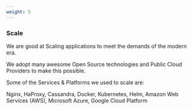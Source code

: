 ```yaml
---
weight: 5
---
```


### Scale

We are good at Scaling applications to meet the demands of the modern era. 

We adopt many awesome Open Source technologies and Public Cloud Providers to make this possible.

Some of the Services & Platforms we used to scale are:

Nginx, HaProxy, Cassandra, Docker, Kubernetes, Helm, Amazon Web Services (AWS), Microsoft Azure, Google Cloud Platform